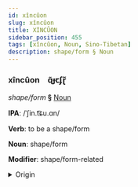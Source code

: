 ```yaml
---
id: xîncûon
slug: xîncûon
title: XİNCÛON
sidebar_position: 455
tags: [xîncûon, Noun, Sino-Tibetan]
description: shape/form § Noun
---
```


### xîncûon&emsp;<span kind="abugida">ɋ̃ɟꞇʄɽ̃</span>

*shape/form* **§** [Noun](../../tags/Noun)

**IPA**: /ˈʃin.t͡ɕu.ɑn/

**Verb**: to be a shape/form

**Noun**: shape/form

**Modifier**: shape/form-related

<details>
    <summary>Origin</summary>
    Mandarin 形狀 xíngzhuàng /ɕiŋʈ͡ʂu̯ɑŋ/<br/>
    <em>Sino-Tibetan Language Family</em>
</details>